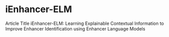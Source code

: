# iEnhancer-ELM
Article Title
iEnhancer-ELM: Learning Explainable Contextual Information to Improve Enhancer Identification using Enhancer Language Models
